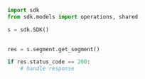 <!-- Start SDK Example Usage -->
```python
import sdk
from sdk.models import operations, shared

s = sdk.SDK()

    
res = s.segment.get_segment()

if res.status_code == 200:
    # handle response
```
<!-- End SDK Example Usage -->